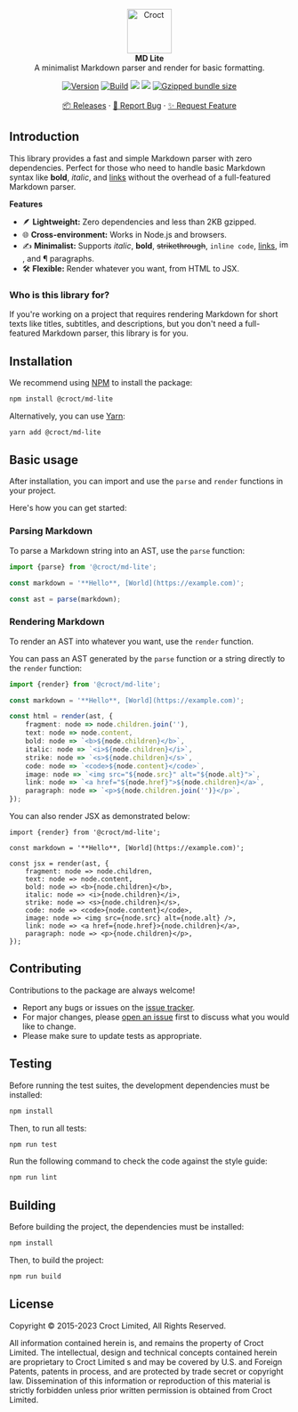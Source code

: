 <p align="center">
    <a href="https://croct.com">
        <img src="https://cdn.croct.io/brand/logo/repo-icon-green.svg" alt="Croct" height="80"/>
    </a>
    <br />
    <strong>MD Lite</strong>
    <br />
    A minimalist Markdown parser and render for basic formatting.
</p>
<p align="center">
    <a href="https://www.npmjs.com/package/@croct/md-lite"><img alt="Version" src="https://img.shields.io/npm/v/@croct/md-lite"/></a>
    <a href="https://github.com/croct-tech/md-lite-js/actions/workflows/validate-branch.yaml"><img alt="Build" src="https://github.com/croct-tech/md-lite-js/actions/workflows/validate-branch.yaml/badge.svg" /></a>
    <a href="https://codeclimate.com/repos/654abd6e5167670cf20e64a0/maintainability"><img src="https://api.codeclimate.com/v1/badges/d8dfc7cb03405d137fbd/maintainability" /></a>
    <a href="https://codeclimate.com/repos/654abd6e5167670cf20e64a0/test_coverage"><img src="https://api.codeclimate.com/v1/badges/d8dfc7cb03405d137fbd/test_coverage" /></a>
    <a href="https://bundlephobia.com/package/@croct/md-lite"><img alt="Gzipped bundle size" src="https://badgen.net/bundlephobia/minzip/@material-ui/core"></a>
    <br />
    <br />
    <a href="https://github.com/croct-tech/md-lite-js/releases">📦 Releases</a>
    ·
    <a href="https://github.com/croct-tech/md-lite-js/issues/new?labels=bug&template=bug-report.md">🐞 Report Bug</a>
    ·
    <a href="https://github.com/croct-tech/md-lite-js/issues/new?labels=enhancement&template=feature-request.md">✨ Request Feature</a>
</p>

## Introduction

This library provides a fast and simple Markdown parser with zero dependencies.
Perfect for those who need to handle basic Markdown syntax like **bold**, *italic*, and [links](#) without the overhead of a full-featured Markdown parser.

**Features**

- 🪶 **Lightweight:**  Zero dependencies and less than 2KB gzipped.
- 🌐 **Cross-environment:**  Works in Node.js and browsers.
- ✍️ **Minimalist:** Supports _italic_, **bold**, ~~strikethrough~~, `inline code`, [links](https://croct.com), <img src="https://github.com/croct-tech/md-lite-js/assets/943036/6e6a2411-67d2-4f7b-89d8-bc08fd73c662" alt="image" width="16" height="16" />, and ¶ paragraphs.
- 🛠 **Flexible:** Render whatever you want, from HTML to JSX.

### Who is this library for?

If you're working on a project that requires rendering Markdown for short texts like titles, subtitles, and descriptions, but you don't need a full-featured Markdown parser, this library is for you.

## Installation
We recommend using [NPM](https://www.npmjs.com) to install the package:

```sh
npm install @croct/md-lite
```

Alternatively, you can use [Yarn](https://yarnpkg.com):

```sh
yarn add @croct/md-lite
```

## Basic usage

After installation, you can import and use the `parse` and `render` functions in your project. 

Here's how you can get started:

### Parsing Markdown

To parse a Markdown string into an AST, use the `parse` function:

```ts
import {parse} from '@croct/md-lite';

const markdown = '**Hello**, [World](https://example.com)';

const ast = parse(markdown);
```

### Rendering Markdown

To render an AST into whatever you want, use the `render` function.

You can pass an AST generated by the `parse` function or a string directly to the `render` function:

```ts
import {render} from '@croct/md-lite';

const markdown = '**Hello**, [World](https://example.com)';

const html = render(ast, {
    fragment: node => node.children.join(''),
    text: node => node.content,
    bold: node => `<b>${node.children}</b>`,
    italic: node => `<i>${node.children}</i>`,
    strike: node => `<s>${node.children}</s>`,
    code: node => `<code>${node.content}</code>`,
    image: node => `<img src="${node.src}" alt="${node.alt}">`,
    link: node => `<a href="${node.href}">${node.children}</a>`,
    paragraph: node => `<p>${node.children.join('')}</p>`,
});
```

You can also render JSX as demonstrated below:

```tsx
import {render} from '@croct/md-lite';

const markdown = '**Hello**, [World](https://example.com)';

const jsx = render(ast, {
    fragment: node => node.children,
    text: node => node.content,
    bold: node => <b>{node.children}</b>,
    italic: node => <i>{node.children}</i>,
    strike: node => <s>{node.children}</s>,
    code: node => <code>{node.content}</code>,
    image: node => <img src={node.src} alt={node.alt} />,
    link: node => <a href={node.href}>{node.children}</a>,
    paragraph: node => <p>{node.children}</p>,
});
```

## Contributing
Contributions to the package are always welcome! 

- Report any bugs or issues on the [issue tracker](https://github.com/croct-tech/md-lite-js/issues).
- For major changes, please [open an issue](https://github.com/croct-tech/md-lite-js/issues) first to discuss what you would like to change.
- Please make sure to update tests as appropriate.

## Testing

Before running the test suites, the development dependencies must be installed:

```sh
npm install
```

Then, to run all tests:

```sh
npm run test
```

Run the following command to check the code against the style guide:

```sh
npm run lint
```

## Building

Before building the project, the dependencies must be installed:

```sh
npm install
```

Then, to build the project:

```sh
npm run build
```


## License

Copyright © 2015-2023 Croct Limited, All Rights Reserved.

All information contained herein is, and remains the property of Croct Limited. The intellectual, design and technical concepts contained herein are proprietary to Croct Limited s and may be covered by U.S. and Foreign Patents, patents in process, and are protected by trade secret or copyright law. Dissemination of this information or reproduction of this material is strictly forbidden unless prior written permission is obtained from Croct Limited.

